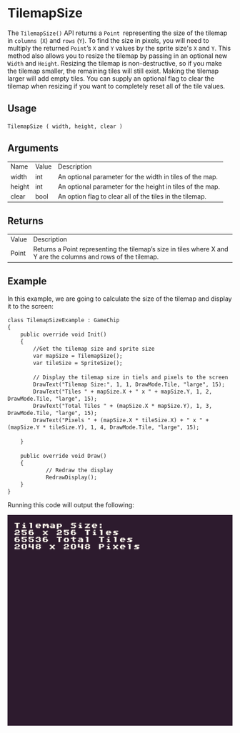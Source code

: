 # TilemapSize

The `TilemapSize()` API returns a `Point `representing the size of the tilemap in `columns `(`X`) and `rows` (`Y`). To find the size in pixels, you will need to multiply the returned `Point`’s `X` and `Y` values by the sprite size's `X` and `Y`. This method also allows you to resize the tilemap by passing in an optional new `Width` and `Height`. Resizing the tilemap is non-destructive, so if you make the tilemap smaller, the remaining tiles will still exist. Making the tilemap larger will add empty tiles. You can supply an optional flag to clear the tilemap when resizing if you want to completely reset all of the tile values.

## Usage

`TilemapSize ( width, height, clear )`

## Arguments

<table>
  <tr>
    <td>Name</td>
    <td>Value</td>
    <td>Description</td>
  </tr>
  <tr>
    <td>width</td>
    <td>int</td>
    <td>An optional parameter for the width in tiles of the map.</td>
  </tr>
  <tr>
    <td>height</td>
    <td>int</td>
    <td>An optional parameter for the height in tiles of the map.</td>
  </tr>
  <tr>
    <td>clear</td>
    <td>bool</td>
    <td>An option flag to clear all of the tiles in the tilemap.</td>
  </tr>
</table>


## Returns

<table>
  <tr>
    <td>Value</td>
    <td>Description</td>
  </tr>
  <tr>
    <td>Point</td>
    <td>Returns a Point representing the tilemap’s size in tiles where X and Y are the columns and rows of the tilemap.</td>
  </tr>
</table>


## Example

In this example, we are going to calculate the size of the tilemap and display it to the screen:

    class TilemapSizeExample : GameChip
    {
        public override void Init()
        {
            //Get the tilemap size and sprite size
            var mapSize = TilemapSize();
            var tileSize = SpriteSize();

            // Display the tilemap size in tiels and pixels to the screen
            DrawText("Tilemap Size:", 1, 1, DrawMode.Tile, "large", 15);
            DrawText("Tiles " + mapSize.X + " x " + mapSize.Y, 1, 2, DrawMode.Tile, "large", 15);
            DrawText("Total Tiles " + (mapSize.X * mapSize.Y), 1, 3, DrawMode.Tile, "large", 15);
            DrawText("Pixels " + (mapSize.X * tileSize.X) + " x " + (mapSize.Y * tileSize.Y), 1, 4, DrawMode.Tile, "large", 15);

        }

        public override void Draw()
        { 
                // Redraw the display
                RedrawDisplay();
        }
    }

Running this code will output the following:

<p style="text-align:center"><img src="images/TilemapSizeOutput_image_0.png" /></p>


